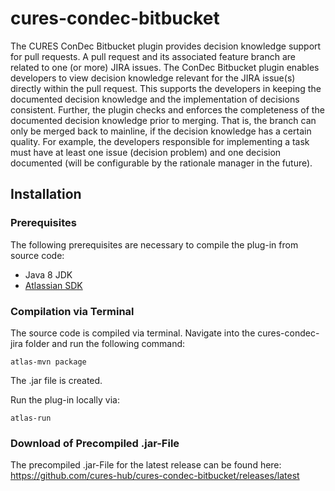 # cures-condec-bitbucket

The CURES ConDec Bitbucket plugin provides decision knowledge support for pull requests. 
A pull request and its associated feature branch are related to one (or more) JIRA issues. 
The ConDec Bitbucket plugin enables developers to view decision knowledge relevant for the JIRA issue(s) directly within the pull request.
This supports the developers in keeping the documented decision knowledge and the implementation of decisions consistent.
Further, the plugin checks and enforces the completeness of the documented decision knowledge prior to merging.
That is, the branch can only be merged back to mainline, if the decision knowledge has a certain quality.
For example, the developers responsible for implementing a task must have at least one issue (decision problem) and one decision documented (will be configurable by the rationale manager in the future).

## Installation

### Prerequisites
The following prerequisites are necessary to compile the plug-in from source code:
- Java 8 JDK
- [Atlassian SDK](https://developer.atlassian.com/docs/getting-started/set-up-the-atlassian-plugin-sdk-and-build-a-project)

### Compilation via Terminal
The source code is compiled via terminal.
Navigate into the cures-condec-jira folder and run the following command:
```
atlas-mvn package
```
The .jar file is created.

Run the plug-in locally via:
```
atlas-run
```

### Download of Precompiled .jar-File
The precompiled .jar-File for the latest release can be found here: https://github.com/cures-hub/cures-condec-bitbucket/releases/latest